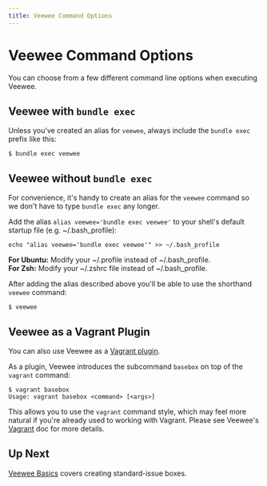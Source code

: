 ```yaml
---
title: Veewee Command Options
---
```

# Veewee Command Options

You can choose from a few different command line options when executing Veewee.

## Veewee with `bundle exec`

Unless you've created an alias for `veewee`, always include the `bundle exec` prefix like this:

    $ bundle exec veewee


## Veewee without `bundle exec`

For convenience, it's handy to create an alias for the `veewee` command so we don't have to type `bundle exec` any longer.

Add the alias `alias veewee='bundle exec veewee'` to your shell's default startup file (e.g. ~/.bash_profile):

    echo "alias veewee='bundle exec veewee'" >> ~/.bash_profile

**For Ubuntu:** Modify your ~/.profile instead of ~/.bash_profile.
<br>**For Zsh:** Modify your ~/.zshrc file instead of ~/.bash_profile.

After adding the alias described above you'll be able to use the shorthand `veewee` command:

    $ veewee


## Veewee as a Vagrant Plugin

You can also use Veewee as a [Vagrant plugin](http://docs.vagrantup.com/v2/plugins/index.html).

As a plugin, Veewee introduces the subcommand `basebox` on top of the `vagrant` command:

    $ vagrant basebox
    Usage: vagrant basebox <command> [<args>]

This allows you to use the `vagrant` command style, which may feel more natural if you're already used to working with Vagrant. Please see Veewee's [Vagrant](vagrant.md) doc for more details.


## Up Next

[Veewee Basics](basics.md) covers creating standard-issue boxes.
